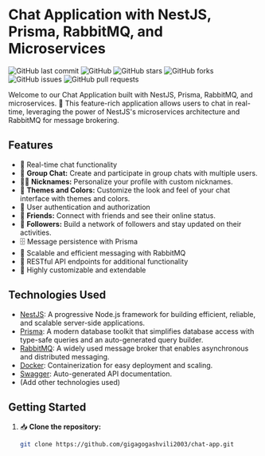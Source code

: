 # Chat Application with NestJS, Prisma, RabbitMQ, and Microservices

![GitHub last commit](https://img.shields.io/github/last-commit/gigagogashvili2003/chat-app)
![GitHub](https://img.shields.io/github/license/gigagogashvili2003/chat-app)
![GitHub stars](https://img.shields.io/github/stars/gigagogashvili2003/chat-app)
![GitHub forks](https://img.shields.io/github/forks/gigagogashvili2003/chat-app)
![GitHub issues](https://img.shields.io/github/issues/gigagogashvili2003/chat-app)
![GitHub pull requests](https://img.shields.io/github/issues-pr/gigagogashvili2003/chat-app)


Welcome to our Chat Application built with NestJS, Prisma, RabbitMQ, and microservices. 🚀 This feature-rich application allows users to chat in real-time, leveraging the power of NestJS's microservices architecture and RabbitMQ for message brokering.

## Features

- 💬 Real-time chat functionality
- 💼 **Group Chat:** Create and participate in group chats with multiple users.
- 🙋‍♀️ **Nicknames:** Personalize your profile with custom nicknames.
- 🌈 **Themes and Colors:** Customize the look and feel of your chat interface with themes and colors.
- 🔐 User authentication and authorization
- 👫 **Friends:** Connect with friends and see their online status.
- 📣 **Followers:** Build a network of followers and stay updated on their activities.
- 🗄️ Message persistence with Prisma
- 🚀 Scalable and efficient messaging with RabbitMQ
- 📡 RESTful API endpoints for additional functionality
- 🧩 Highly customizable and extendable

## Technologies Used

- [NestJS](https://nestjs.com/): A progressive Node.js framework for building efficient, reliable, and scalable server-side applications.
- [Prisma](https://www.prisma.io/): A modern database toolkit that simplifies database access with type-safe queries and an auto-generated query builder.
- [RabbitMQ](https://www.rabbitmq.com/): A widely used message broker that enables asynchronous and distributed messaging.
- [Docker](https://www.docker.com/): Containerization for easy deployment and scaling.
- [Swagger](https://swagger.io/): Auto-generated API documentation.
- (Add other technologies used)

## Getting Started

1. 📥 **Clone the repository:**

   ```bash
   git clone https://github.com/gigagogashvili2003/chat-app.git
